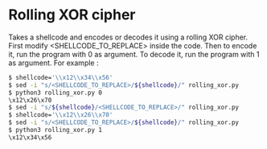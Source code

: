 # Rolling XOR cipher

Takes a shellcode and encodes or decodes it using a rolling XOR cipher.
First modify <SHELLCODE_TO_REPLACE> inside the code. Then to encode it, run the program with 0 as argument. To decode it, run the program with 1 as argument.
For example :

```sh
$ shellcode='\\x12\\x34\\x56'
$ sed -i "s/<SHELLCODE_TO_REPLACE>/${shellcode}/" rolling_xor.py
$ python3 rolling_xor.py 0
\x12\x26\x70
$ sed -i "s/${shellcode}/<SHELLCODE_TO_REPLACE>/" rolling_xor.py
$ shellcode='\\x12\\x26\\x70'
$ sed -i "s/<SHELLCODE_TO_REPLACE>/${shellcode}/" rolling_xor.py
$ python3 rolling_xor.py 1
\x12\x34\x56
```
